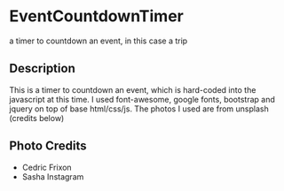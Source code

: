 # EventCountdownTimer
a timer to countdown an event, in this case a trip

## Description

This is a timer to countdown an event, which is hard-coded into the javascript at this time. I used font-awesome, google fonts, bootstrap and jquery on top of base html/css/js. The photos I used are from unsplash (credits below)

## Photo Credits 
* Cedric Frixon
* Sasha Instagram
